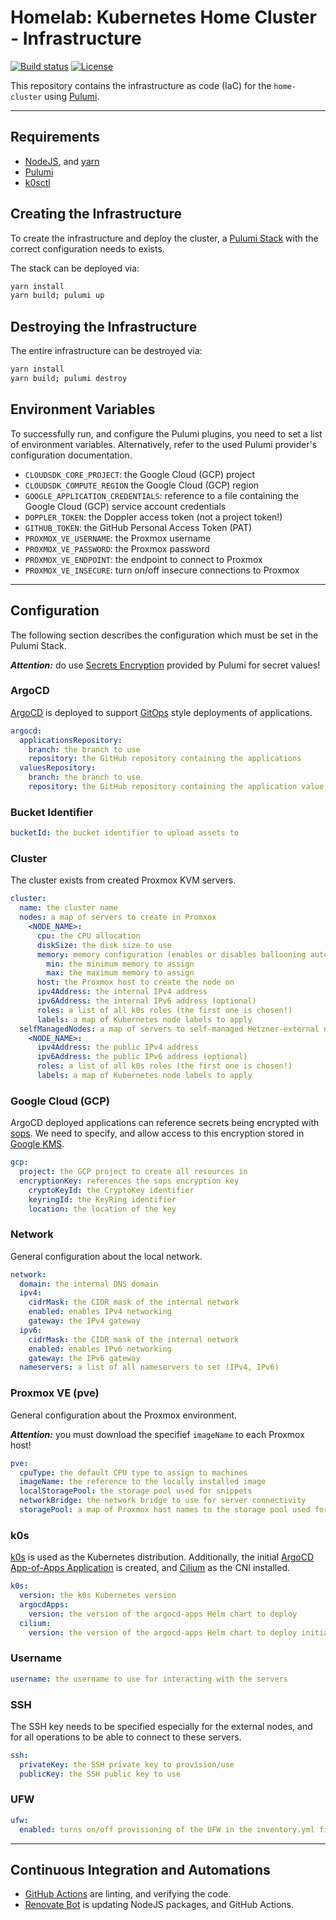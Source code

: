 # Homelab: Kubernetes Home Cluster - Infrastructure

[![Build status](https://img.shields.io/github/actions/workflow/status/muhlba91/homelab-kubernetes-home-infrastructure/pipeline.yml?style=for-the-badge)](https://github.com/muhlba91/homelab-kubernetes-home-infrastructure/actions/workflows/pipeline.yml)
[![License](https://img.shields.io/github/license/muhlba91/homelab-kubernetes-home-infrastructure?style=for-the-badge)](LICENSE.md)

This repository contains the infrastructure as code (IaC) for the `home-cluster` using [Pulumi](http://pulumi.com).

---

## Requirements

- [NodeJS](https://nodejs.org/en), and [yarn](https://yarnpkg.com)
- [Pulumi](https://www.pulumi.com/docs/install/)
- [k0sctl](https://github.com/k0sproject/k0sctl)

## Creating the Infrastructure

To create the infrastructure and deploy the cluster, a [Pulumi Stack](https://www.pulumi.com/docs/concepts/stack/) with the correct configuration needs to exists.

The stack can be deployed via:

```bash
yarn install
yarn build; pulumi up
```

## Destroying the Infrastructure

The entire infrastructure can be destroyed via:

```bash
yarn install
yarn build; pulumi destroy
```

## Environment Variables

To successfully run, and configure the Pulumi plugins, you need to set a list of environment variables. Alternatively, refer to the used Pulumi provider's configuration documentation.

- `CLOUDSDK_CORE_PROJECT`: the Google Cloud (GCP) project
- `CLOUDSDK_COMPUTE_REGION` the Google Cloud (GCP) region
- `GOOGLE_APPLICATION_CREDENTIALS`: reference to a file containing the Google Cloud (GCP) service account credentials
- `DOPPLER_TOKEN`: the Doppler access token (not a project token!)
- `GITHUB_TOKEN`: the GitHub Personal Access Token (PAT)
- `PROXMOX_VE_USERNAME`: the Proxmox username
- `PROXMOX_VE_PASSWORD`: the Proxmox password
- `PROXMOX_VE_ENDPOINT`: the endpoint to connect to Proxmox
- `PROXMOX_VE_INSECURE`: turn on/off insecure connections to Proxmox

---

## Configuration

The following section describes the configuration which must be set in the Pulumi Stack.

***Attention:*** do use [Secrets Encryption](https://www.pulumi.com/docs/concepts/secrets/#:~:text=Pulumi%20never%20sends%20authentication%20secrets,“secrets”%20for%20extra%20protection.) provided by Pulumi for secret values!

### ArgoCD

[ArgoCD](https://argo-cd.readthedocs.io/en/stable/) is deployed to support [GitOps](http://opengitops.dev) style deployments of applications.

```yaml
argocd:
  applicationsRepository:
    branch: the branch to use
    repository: the GitHub repository containing the applications
  valuesRepository:
    branch: the branch to use
    repository: the GitHub repository containing the application value files
```

### Bucket Identifier

```yaml
bucketId: the bucket identifier to upload assets to
```

### Cluster

The cluster exists from created Proxmox KVM servers.

```yaml
cluster:
  name: the cluster name
  nodes: a map of servers to create in Promxox
    <NODE_NAME>:
      cpu: the CPU allocation
      diskSize: the disk size to use
      memory: memory configuration (enables or disables ballooning automatically)
        min: the minimum memory to assign
        max: the maximum memory to assign
      host: the Proxmox host to create the node on
      ipv4Address: the internal IPv4 address
      ipv6Address: the internal IPv6 address (optional)
      roles: a list of all k0s roles (the first one is chosen!)
      labels: a map of Kubernetes node labels to apply
  selfManagedNodes: a map of servers to self-managed Hetzner-external nodes
    <NODE_NAME>:
      ipv4Address: the public IPv4 address
      ipv6Address: the public IPv6 address (optional)
      roles: a list of all k0s roles (the first one is chosen!)
      labels: a map of Kubernetes node labels to apply
```

### Google Cloud (GCP)

ArgoCD deployed applications can reference secrets being encrypted with [sops](https://github.com/mozilla/sops).
We need to specify, and allow access to this encryption stored in [Google KMS](https://cloud.google.com/security-key-management).

```yaml
gcp:
  project: the GCP project to create all resources in
  encryptionKey: references the sops encryption key
    cryptoKeyId: the CryptoKey identifier
    keyringId: the KeyRing identifier
    location: the location of the key
```

### Network

General configuration about the local network.

```yaml
network:
  domain: the internal DNS domain
  ipv4:
    cidrMask: the CIDR mask of the internal network
    enabled: enables IPv4 networking
    gateway: the IPv4 gateway
  ipv6:
    cidrMask: the CIDR mask of the internal network
    enabled: enables IPv6 networking
    gateway: the IPv6 gateway
  nameservers: a list of all nameservers to set (IPv4, IPv6)
```

### Proxmox VE (pve)

General configuration about the Proxmox environment.

***Attention:*** you must download the specifief `imageName` to each Proxmox host!

```yaml
pve:
  cpuType: the default CPU type to assign to machines
  imageName: the reference to the locally installed image
  localStoragePool: the storage pool used for snippets
  networkBridge: the network bridge to use for server connectivity
  storagePool: a map of Proxmox host names to the storage pool used for machine disks
```

### k0s

[k0s](http://k0sproject.io) is used as the Kubernetes distribution.
Additionally, the initial [ArgoCD App-of-Apps Application](https://argo-cd.readthedocs.io/en/stable/operator-manual/cluster-bootstrapping/) is created, and [Cilium](http://cilium.io) as the CNI installed.

```yaml
k0s:
  version: the k0s Kubernetes version
  argocdApps:
    version: the version of the argocd-apps Helm chart to deploy
  cilium:
    version: the version of the argocd-apps Helm chart to deploy initially
```

### Username

```yaml
username: the username to use for interacting with the servers
```

### SSH

The SSH key needs to be specified especially for the external nodes, and for all operations to be able to connect to these servers.

```yaml
ssh:
  privateKey: the SSH private key to provision/use
  publicKey: the SSH public key to use
```

### UFW

```yaml
ufw:
  enabled: turns on/off provisioning of the UFW in the inventory.yml file
```

---

## Continuous Integration and Automations

- [GitHub Actions](https://docs.github.com/en/actions) are linting, and verifying the code.
- [Renovate Bot](https://github.com/renovatebot/renovate) is updating NodeJS packages, and GitHub Actions.
